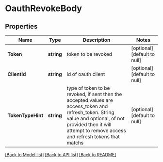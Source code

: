 # OauthRevokeBody

## Properties
Name | Type | Description | Notes
------------ | ------------- | ------------- | -------------
**Token** | **string** | token to be revoked | [optional] [default to null]
**ClientId** | **string** | id of oauth client | [optional] [default to null]
**TokenTypeHint** | **string** | type of token to be revoked, if sent then the accepted values are access_token and refresh_token. String value and optional, of not provided then it will attempt to remove access and refresh tokens that matchs | [optional] [default to null]

[[Back to Model list]](../README.md#documentation-for-models) [[Back to API list]](../README.md#documentation-for-api-endpoints) [[Back to README]](../README.md)

